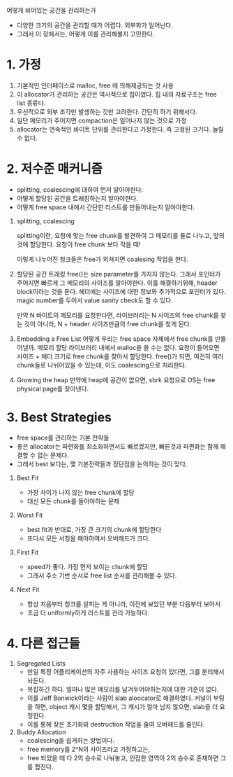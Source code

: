 어떻게 비어있는 공간을 관리하는가
- 다양한 크기의 공간을 관리할 때가 어렵다. 외부화가 일어난다. 
- 그래서 이 장에서는, 어떻게 이를 관리해볼지 고민한다. 
# 1. 가정
1. 기본적인 인터페이스로 malloc, free 에 의해제공되는 것 사용
2. 이 allocator가 관리하는 공간은 역사적으로 힙이었다. 힙 내의 자료구조는 free list 종류다. 
3. 우선적으로 외부 조각만 발생하는 것만 고려한다. 간단히 하기 위해서다. 
4. 일단 메모리가 주어지면 compaction은 일어나지 않는 것으로 가정
5. allocator는 연속적인 바이트 단위를 관리한다고 가정한다. 즉 고정된 크기다. 늘릴 수 없다.

# 2. 저수준 매커니즘
- splitting, coalescing에 대하여 먼저 알아야한다. 
- 어떻게 할당된 공간을 트래킹하는지 알아야한다. 
- 어떻게 free space 내에서 간단한 리스트를 만들어내는지 알아야한다. 

1. splitting, coalescing
    
    splitting이란, 요청에 맞는 free chunk를 발견하여 그 메모리를 둘로 나누고, 앞의 것에 할당한다. 요청이 free chunk 보다 작을 때!
    
    이렇게 나누어진 청크들은 free가 외쳐지면 coalesing 작업을 한다. 

2. 할당된 공간 트래킹
    free()는 size parameter를 가지지 않는다. 그래서 포인터가 주어지면 빠르게 그 메모리의 사이즈를 알아야한다. 
    이를 해결하기위해, header block이라는 것을 둔다. 헤더에는 사이즈에 대한 정보와 추가적으로 포인터가 있다. 
    magic number를 두어서 value sanity check도 할 수 있다.

    만약 N 바이트의 메모리를 요청한다면, 라이브러리는 N 사이즈의 free chunk를 찾는 것이 아니라, N + header 사이즈만큼의 free chunk를 찾게 된다.

3. Embedding a Free List
    어떻게 우리는 free space 자체에서 free chunk를 만들어낼까.
    메모리 할당 라이브러리 내에서 malloc을 쓸 수는 없다. 요청이 들어오면 사이즈 + 헤더 크기로 free chunk를 찾아서 할당한다. 
    free()가 되면, 여전히 여러 chunk들로 나뉘어있을 수 있는데, 이도 coalescing으로 처리한다. 

4. Growing the heap
    만약에 heap에 공간이 없으면, sbrk 요청으로 OS는 free physical page를 찾아낸다. 

# 3. Best Strategies
- free space를 관리하는 기본 전략들
- 좋은 allocator는 파편화를 최소화하면서도 빠르겠지만, 빠른것과 파편화는 함께 해결할 수 없는 문제다. 
- 그래서 best 보다는, 몇 기본전략들과 장단점을 논의하는 것이 맞다. 

1. Best Fit
   - 가장 차이가 나지 않는 free chunk에 할당
   - 대신 모든 chunk를 돌아야하는 문제
2. Worst Fit
   - best fit과 반대로, 가장 큰 크기의 chunk에 할당한다
   - 또다시 모든 서칭을 해야하여서 오버헤드가 크다. 

3. First Fit
   - speed가 좋다. 가장 먼저 보이는 chunk에 할당
   - 그래서 주소 기반 순서로 free list 순서를 관리해볼 수 있다. 
4. Next Fit
   - 항상 처음부터 청크를 살피는 게 아니라, 이전에 보았던 부분 다음부터 보아서 
   - 조금 더 uniformly하게 리스트를 관리 가능하다. 
# 4. 다른 접근들
   1. Segregated Lists
      - 만일 특정 어플리케이션의 자주 사용하는 사이즈 요청이 있다면, 그를 분리해서 놔둔다. 
      - 복잡하긴 하다. 얼마나 많은 메모리를 남겨두어야하는지에 대한 기준이 없다. 
      - 이를 Jeff Bonwick이라는 사람이 slab aloocator로 해결하였다. 커널이 부팅을 하면, object 캐시 몇을 할당해서, 그 캐시가 얼마 남지 않으면, slab을 더 요청한다. 
      - 이를 통해 잦은 초기화와 destruction 작업을 줄여 오버헤드를 줄인다. 
   2. Buddy Allocation 
      - coalescing을 쉽게하는 방법이다. 
      - free memory를 2^N의 사이즈라고 가정하고는, 
      - free 되었을 때 다 2의 승수로 나눠놓고, 인접한 영역이 2의 승수로 존재하면 그를 합친다. 